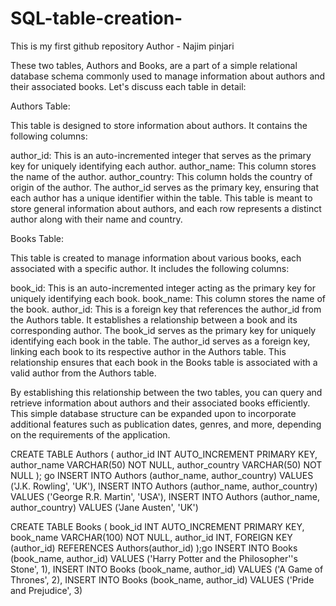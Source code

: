 # SQL-table-creation-
This is my first github repository 
Author - Najim pinjari 


These two tables, Authors and Books, are a part of a simple relational database schema commonly used to manage information about authors and their associated books. Let's discuss each table in detail:

Authors Table:

This table is designed to store information about authors. It contains the following columns:

author_id: This is an auto-incremented integer that serves as the primary key for uniquely identifying each author.
author_name: This column stores the name of the author.
author_country: This column holds the country of origin of the author.
The author_id serves as the primary key, ensuring that each author has a unique identifier within the table. This table is meant to store general information about authors, and each row represents a distinct author along with their name and country.

Books Table:

This table is created to manage information about various books, each associated with a specific author. It includes the following columns:

book_id: This is an auto-incremented integer acting as the primary key for uniquely identifying each book.
book_name: This column stores the name of the book.
author_id: This is a foreign key that references the author_id from the Authors table. It establishes a relationship between a book and its corresponding author.
The book_id serves as the primary key for uniquely identifying each book in the table. The author_id serves as a foreign key, linking each book to its respective author in the Authors table. This relationship ensures that each book in the Books table is associated with a valid author from the Authors table.

By establishing this relationship between the two tables, you can query and retrieve information about authors and their associated books efficiently. This simple database structure can be expanded upon to incorporate additional features such as publication dates, genres, and more, depending on the requirements of the application.

  CREATE TABLE Authors (
    author_id INT AUTO_INCREMENT PRIMARY KEY,
    author_name VARCHAR(50) NOT NULL,
    author_country VARCHAR(50) NOT NULL
);
go
INSERT INTO Authors (author_name, author_country) VALUES ('J.K. Rowling', 'UK'),
INSERT INTO Authors (author_name, author_country) VALUES ('George R.R. Martin', 'USA'),
INSERT INTO Authors (author_name, author_country) VALUES ('Jane Austen', 'UK')




CREATE TABLE Books (
    book_id INT AUTO_INCREMENT PRIMARY KEY,
    book_name VARCHAR(100) NOT NULL,
    author_id INT,
    FOREIGN KEY (author_id) REFERENCES Authors(author_id)
);go
INSERT INTO Books (book_name, author_id) VALUES ('Harry Potter and the Philosopher''s Stone', 1),
INSERT INTO Books (book_name, author_id) VALUES ('A Game of Thrones', 2),
INSERT INTO Books (book_name, author_id) VALUES ('Pride and Prejudice', 3)


